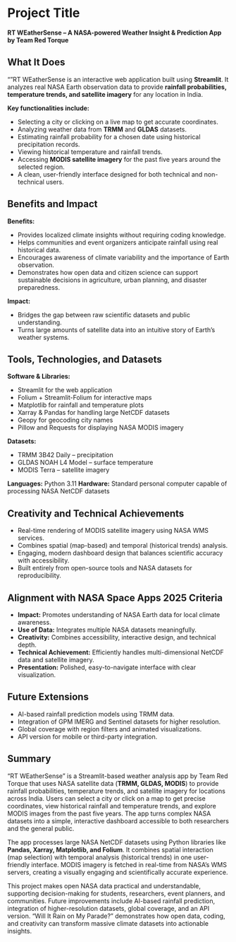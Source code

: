 # Project Title

**RT WEatherSense – A NASA-powered Weather Insight & Prediction App by Team Red Torque**

## What It Does

“”RT WEatherSense is an interactive web application built using **Streamlit**. It analyzes real NASA Earth observation data to provide **rainfall probabilities, temperature trends, and satellite imagery** for any location in India.

**Key functionalities include:**

* Selecting a city or clicking on a live map to get accurate coordinates.
* Analyzing weather data from **TRMM** and **GLDAS** datasets.
* Estimating rainfall probability for a chosen date using historical precipitation records.
* Viewing historical temperature and rainfall trends.
* Accessing **MODIS satellite imagery** for the past five years around the selected region.
* A clean, user-friendly interface designed for both technical and non-technical users.

## Benefits and Impact

**Benefits:**

* Provides localized climate insights without requiring coding knowledge.
* Helps communities and event organizers anticipate rainfall using real historical data.
* Encourages awareness of climate variability and the importance of Earth observation.
* Demonstrates how open data and citizen science can support sustainable decisions in agriculture, urban planning, and disaster preparedness.

**Impact:**

* Bridges the gap between raw scientific datasets and public understanding.
* Turns large amounts of satellite data into an intuitive story of Earth’s weather systems.

## Tools, Technologies, and Datasets

**Software & Libraries:**

* Streamlit for the web application
* Folium + Streamlit-Folium for interactive maps
* Matplotlib for rainfall and temperature plots
* Xarray & Pandas for handling large NetCDF datasets
* Geopy for geocoding city names
* Pillow and Requests for displaying NASA MODIS imagery

**Datasets:**

* TRMM 3B42 Daily – precipitation
* GLDAS NOAH L4 Model – surface temperature
* MODIS Terra – satellite imagery

**Languages:** Python 3.11
**Hardware:** Standard personal computer capable of processing NASA NetCDF datasets

## Creativity and Technical Achievements

* Real-time rendering of MODIS satellite imagery using NASA WMS services.
* Combines spatial (map-based) and temporal (historical trends) analysis.
* Engaging, modern dashboard design that balances scientific accuracy with accessibility.
* Built entirely from open-source tools and NASA datasets for reproducibility.

## Alignment with NASA Space Apps 2025 Criteria

* **Impact:** Promotes understanding of NASA Earth data for local climate awareness.
* **Use of Data:** Integrates multiple NASA datasets meaningfully.
* **Creativity:** Combines accessibility, interactive design, and technical depth.
* **Technical Achievement:** Efficiently handles multi-dimensional NetCDF data and satellite imagery.
* **Presentation:** Polished, easy-to-navigate interface with clear visualization.

## Future Extensions

* AI-based rainfall prediction models using TRMM data.
* Integration of GPM IMERG and Sentinel datasets for higher resolution.
* Global coverage with region filters and animated visualizations.
* API version for mobile or third-party integration.

## Summary

“RT WEatherSense” is a Streamlit-based weather analysis app by Team Red Torque that uses NASA satellite data (**TRMM, GLDAS, MODIS**) to provide rainfall probabilities, temperature trends, and satellite imagery for locations across India. Users can select a city or click on a map to get precise coordinates, view historical rainfall and temperature trends, and explore MODIS images from the past five years. The app turns complex NASA datasets into a simple, interactive dashboard accessible to both researchers and the general public.

The app processes large NASA NetCDF datasets using Python libraries like **Pandas, Xarray, Matplotlib, and Folium**. It combines spatial interaction (map selection) with temporal analysis (historical trends) in one user-friendly interface. MODIS imagery is fetched in real-time from NASA’s WMS servers, creating a visually engaging and scientifically accurate experience.

This project makes open NASA data practical and understandable, supporting decision-making for students, researchers, event planners, and communities. Future improvements include AI-based rainfall prediction, integration of higher-resolution datasets, global coverage, and an API version. “Will It Rain on My Parade?” demonstrates how open data, coding, and creativity can transform massive climate datasets into actionable insights.

